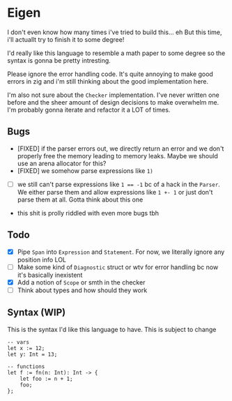 # Eigen
I don't even know how many times i've tried to build this... eh
But this time, i'll actuallt try to finish it to some degree!

I'd really like this language to resemble a math paper to some degree so the syntax is gonna be pretty intresting.

Please ignore the error handling code. It's quite annoying to make good errors in zig and i'm still thinking about the good implementation here.

I'm also not sure about the `Checker` implementation. I've never written one before and the sheer amount of design decisions to make overwhelm me. I'm probably gonna iterate and refactor it a LOT of times.

## Bugs
- [FIXED] if the parser errors out, we directly return an error and we don't properly free the memory leading to memory leaks. Maybe we should use an arena allocator for this?
- [FIXED] we somehow parse expressions like `1)`
- [ ] we still can't parse expressions like `1 == -1` bc of a hack in the `Parser`. We either parse them and allow expressions like `1 +- 1` or just don't parse them at all. Gotta think about this one
- this shit is prolly riddled with even more bugs tbh

## Todo
- [x] Pipe `Span` into `Expression` and `Statement`. For now, we literally ignore any position info LOL
- [ ] Make some kind of `Diagnostic` struct or wtv for error handling bc now it's basically inexistent
- [x] Add a notion of `Scope` or smth in the checker
- [ ] Think about types and how should they work

## Syntax (WIP)
This is the syntax I'd like this language to have. This is subject to change
```eigen
-- vars
let x := 12;
let y: Int = 13;

-- functions
let f := fn(n: Int): Int -> {
    let foo := n + 1;
    foo;
};
```
